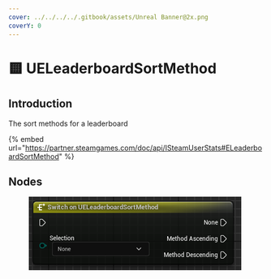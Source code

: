 ```yaml
---
cover: ../../../../.gitbook/assets/Unreal Banner@2x.png
coverY: 0
---
```


# 🟨 UELeaderboardSortMethod

## Introduction

The sort methods for a leaderboard

{% embed url="https://partner.steamgames.com/doc/api/ISteamUserStats#ELeaderboardSortMethod" %}

## Nodes

<figure><img src="../../../../.gitbook/assets/image (846).png" alt=""><figcaption></figcaption></figure>
